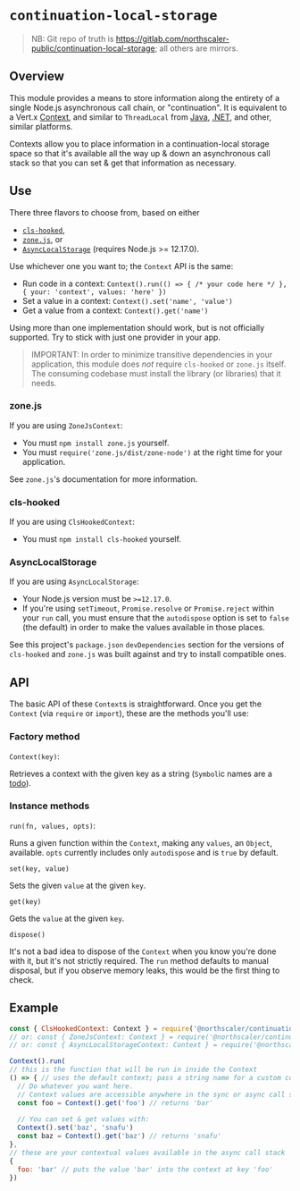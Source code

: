 # `continuation-local-storage`
>NB: Git repo of truth is https://gitlab.com/northscaler-public/continuation-local-storage; all others are mirrors.

## Overview
This module provides a means to store information along the entirety of a single Node.js asynchronous call chain, or "continuation".
It is equivalent to a Vert.x [Context](https://vertx.io/docs/apidocs/index.html?io/vertx/core/Context.html), and similar to `ThreadLocal` from [Java](https://docs.oracle.com/en/java/javase/13/docs/api/java.base/java/lang/ThreadLocal.html), [.NET](https://docs.microsoft.com/en-us/dotnet/api/system.threading.threadlocal-1), and other, similar platforms.

Contexts allow you to place information in a continuation-local storage space so that it's available all the way up & down an asynchronous call stack so that you can set & get that information as necessary.

## Use
There three flavors to choose from, based on either
* [`cls-hooked`](https://www.npmjs.com/package/cls-hooked),
* [`zone.js`](https://www.npmjs.com/package/zone.js), or
* [`AsyncLocalStorage`](https://nodejs.org/docs/latest-v12.x/api/async_hooks.html#async_hooks_class_asynclocalstorage) (requires Node.js >= 12.17.0).

Use whichever one you want to; the `Context` API is the same:
* Run code in a context: `Context().run(() => { /* your code here */ }, { your: 'context', values: 'here' })`
* Set a value in a context: `Context().set('name', 'value')`
* Get a value from a context: `Context().get('name')`

Using more than one implementation should work, but is not officially supported.
Try to stick with just one provider in your app.

>IMPORTANT:
> In order to minimize transitive dependencies in your application, this module does _not_ require `cls-hooked` or `zone.js` itself.
> The consuming codebase must install the library (or libraries) that it needs.

### zone.js
If you are using `ZoneJsContext`:
 * You must `npm install zone.js` yourself.
 * You must `require('zone.js/dist/zone-node')` at the right time for your application.

See `zone.js`'s documentation for more information.

### cls-hooked
If you are using `ClsHookedContext`:
* You must `npm install cls-hooked` yourself.

### AsyncLocalStorage
If you are using `AsyncLocalStorage`:
* Your Node.js version must be `>=12.17.0`.
* If you're using `setTimeout`, `Promise.resolve` or `Promise.reject` within your `run` call, you must ensure that the `autodispose` option is set to `false` (the default) in order to make the values available in those places.

See this project's `package.json` `devDependencies` section for the versions of `cls-hooked` and `zone.js` was built against and try to install compatible ones.

## API
The basic API of these `Context`s is straightforward.
Once you get the `Context` (via `require` or `import`), these are the methods you'll use:

### Factory method
`Context(key)`:

Retrieves a context with the given key as a string (`Symbol`ic names are a [todo](https://gitlab.com/northscaler-public/continuation-local-storage/-/issues/3)).

### Instance methods

`run(fn, values, opts)`:

Runs a given function within the `Context`, making any `values`, an `Object`, available.  `opts` currently includes only `autodispose` and is `true` by default.

`set(key, value)`

Sets the given `value` at the given `key`.

`get(key)`

Gets the `value` at the given `key`.

`dispose()`

It's not a bad idea to dispose of the `Context` when you know you're done with it, but it's not strictly required.
The `run` method defaults to manual disposal, but if you observe memory leaks, this would be the first thing to check.

## Example
```javascript
const { ClsHookedContext: Context } = require('@northscaler/continuation-local-storage') // prerequisite:  npm install --save cls-hooked
// or: const { ZoneJsContext: Context } = require('@northscaler/continuation-local-storage') // prerequisite:  npm install --save zone.js
// or: const { AsyncLocalStorageContext: Context } = require('@northscaler/continuation-local-storage') // prerequisite:  Node.js >= 12.17.0

Context().run(
// this is the function that will be run in inside the Context
() => { // uses the default context; pass a string name for a custom context
  // Do whatever you want here.
  // Context values are accessible anywhere in the sync or async call stack:
  const foo = Context().get('foo') // returns 'bar'
  
  // You can set & get values with:
  Context().set('baz', 'snafu')
  const baz = Context().get('baz') // returns 'snafu'
},
// these are your contextual values available in the async call stack
{
  foo: 'bar' // puts the value 'bar' into the context at key 'foo'
})
```
